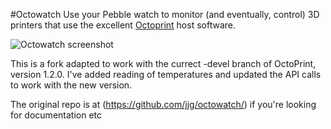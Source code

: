 #Octowatch
Use your Pebble watch to monitor (and eventually, control) 3D printers that use the excellent [Octoprint](https://github.com/foosel/OctoPrint) host software.

![Octowatch screenshot](https://raw.github.com/kieranc/octowatch/master/octowatch.png "Sample screenshot")

This is a fork adapted to work with the currect -devel branch of OctoPrint, version 1.2.0.
I've added reading of temperatures and updated the API calls to work with the new version.


The original repo is at (https://github.com/jjg/octowatch/) if you're looking for documentation etc
